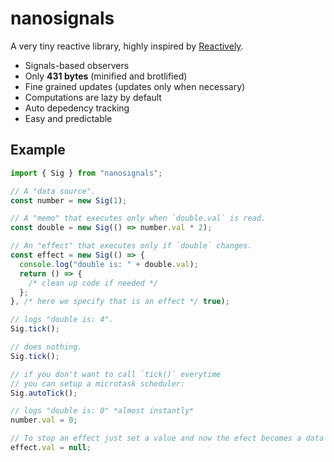 # nanosignals

A very tiny reactive library, highly inspired by [Reactively](https://github.com/milomg/reactively).

- Signals-based observers
- Only **431 bytes** (minified and brotlified)
- Fine grained updates (updates only when necessary)
- Computations are lazy by default
- Auto depedency tracking
- Easy and predictable

## Example

```js
import { Sig } from "nanosignals";

// A "data source".
const number = new Sig(1);

// A "memo" that executes only when `double.val` is read.
const double = new Sig(() => number.val * 2);

// An "effect" that executes only if `double` changes.
const effect = new Sig(() => {
  console.log("double is: " + double.val);
  return () => {
    /* clean up code if needed */
  };
}, /* here we specify that is an effect */ true);

// logs "double is: 4".
Sig.tick();

// does nothing.
Sig.tick();

// if you don't want to call `tick()` everytime
// you can setup a microtask scheduler:
Sig.autoTick();

// logs "double is: 0" *almost instantly*
number.val = 0;

// To stop an effect just set a value and now the efect becomes a data source
effect.val = null;
```
